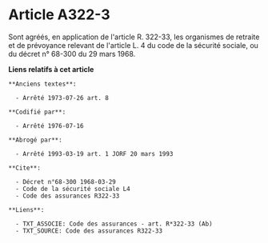 # Article A322-3

Sont agréés, en application de l'article R. 322-33, les organismes de retraite et de prévoyance relevant de l'article L. 4 du
code de la sécurité sociale, ou du décret n° 68-300 du 29 mars 1968.

**Liens relatifs à cet article**

	**Anciens textes**:

	  - Arrêté 1973-07-26 art. 8

	**Codifié par**:

	  - Arrêté 1976-07-16

	**Abrogé par**:

	  - Arrêté 1993-03-19 art. 1 JORF 20 mars 1993

	**Cite**:

	  - Décret n°68-300 1968-03-29
	  - Code de la sécurité sociale L4
	  - Code des assurances R322-33

	**Liens**:

	  - TXT_ASSOCIE: Code des assurances - art. R*322-33 (Ab)
	  - TXT_SOURCE: Code des assurances R322-33
